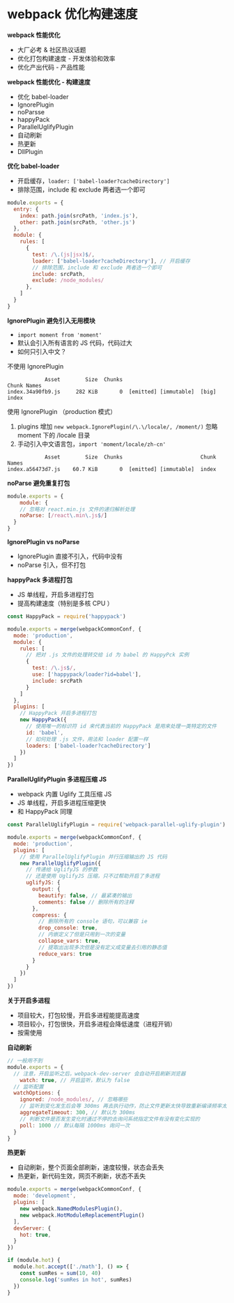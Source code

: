# webpack 优化构建速度

**webpack 性能优化**

- 大厂必考 & 社区热议话题
- 优化打包构建速度 - 开发体验和效率
- 优化产出代码 - 产品性能



**webpack 性能优化 - 构建速度**

- 优化 babel-loader
- IgnorePlugin
- noParsse
- happyPack
- ParallelUglifyPlugin
- 自动刷新
- 热更新
- DllPlugin



**优化 babel-loader**

- 开启缓存，`loader: ['babel-loader?cacheDirectory']`
- 排除范围，include 和 exclude 两者选一个即可

```js
module.exports = {
  entry: {
    index: path.join(srcPath, 'index.js'),
    other: path.join(srcPath, 'other.js')
  },
  module: {
    rules: [
      {
        test: /\.(js|jsx)$/,
        loader: ['babel-loader?cacheDirectory'], // 开启缓存
        // 排除范围，include 和 exclude 两者选一个即可
        include: srcPath,
        exclude: /node_modules/
      },
    ]
  }
}
```



**IgnorePlugin 避免引入无用模块**

- `import moment from 'moment'`
- 默认会引入所有语言的 JS 代码，代码过大
- 如何只引入中文？

不使用 IgnorePlugin

```shell
            Asset        Size  Chunks                                Chunk Names
index.34a90fb9.js     282 KiB       0  [emitted] [immutable]  [big]  index
```

使用 IgnorePlugin （production 模式）

1. plugins 增加 `new webpack.IgnorePlugin(/\.\/locale/, /moment/)` 忽略 moment 下的 /locale 目录
2. 手动引入中文语言包，`import 'moment/locale/zh-cn'`

```shell
            Asset        Size  Chunks                         Chunk Names
index.a56473d7.js    60.7 KiB       0  [emitted] [immutable]  index
```



**noParse 避免重复打包**

```js
module.exports = {
	module: {
    // 忽略对 react.min.js 文件的递归解析处理
    noParse: [/react\.min\.js$/]
  }
}
```



**IgnorePlugin vs noParse**

- IgnorePlugin 直接不引入，代码中没有
- noParse 引入，但不打包



**happyPack 多进程打包**

- JS 单线程，开启多进程打包
- 提高构建速度（特别是多核 CPU ）

```js
const HappyPack = require('happypack')

module.exports = merge(webpackCommonConf, {
  mode: 'production',
  module: {
    rules: [
      // 把对 .js 文件的处理转交给 id 为 babel 的 HappyPck 实例
      {
        test: /\.js$/,
        use: ['happypack/loader?id=babel'],
        include: srcPath
      }
    ]
  },
  plugins: [
    // HappyPack 开启多进程打包
    new HappyPack({
      // 使用唯一的标识符 id 来代表当前的 HappyPack 是用来处理一类特定的文件
      id: 'babel',
      // 如何处理 .js 文件，用法和 loader 配置一样
      loaders: ['babel-loader?cacheDirectory']
    })
  ]
})
```



**ParallelUglifyPlugin 多进程压缩 JS**

- webpack 内置 Uglify 工具压缩 JS
- JS 单线程，开启多进程压缩更快
- 和 HappyPack 同理

```js
const ParallelUglifyPlugin = require('webpack-parallel-uglify-plugin')

module.exports = merge(webpackCommonConf, {
  mode: 'production',
  plugins: [
    // 使用 ParallelUglifyPlugin 并行压缩输出的 JS 代码
    new ParallelUglifyPlugin({
      // 传递给 UglifyJS 的参数
      // 还是使用 UglifyJS 压缩，只不过帮助开启了多进程
      uglifyJS: {
        output: {
          beautify: false, // 最紧凑的输出
          comments: false // 删除所有的注释
        },
        compress: {
          // 删除所有的 console 语句，可以兼容 ie
          drop_console: true,
          // 内嵌定义了但是只用到一次的变量
          collapse_vars: true,
          // 提取出出现多次但是没有定义成变量去引用的静态值
          reduce_vars: true
        }
      }
    })
  ]
})
```



**关于开启多进程**

- 项目较大，打包较慢，开启多进程能提高速度
- 项目较小，打包很快，开启多进程会降低速度（进程开销）
- 按需使用



**自动刷新**

```js
// 一般用不到
module.exports = {
  // 注意，开启监听之后，webpack-dev-server 会自动开启刷新浏览器
	watch: true, // 开启监听，默认为 false
  // 监听配置
  watchOptions: {
    ignored: /node_modules/, // 忽略哪些
    // 监听到变化发生后会等 300ms 再去执行动作，防止文件更新太快导致重新编译频率太高
    aggregateTimeout: 300, // 默认为 300ms
    // 判断文件是否发生变化时通过不停的去询问系统指定文件有没有变化实现的
    poll: 1000 // 默认每隔 1000ms 询问一次
  }
}
```



**热更新**

- 自动刷新，整个页面全部刷新，速度较慢，状态会丢失
- 热更新，新代码生效，网页不刷新，状态不丢失

```js
module.exports = merge(webpackCommonConf, {
  mode: 'development',
  plugins: [
    new webpack.NamedModulesPlugin(),
    new webpack.HotModuleReplacementPlugin()
  ],
  devServer: {
    hot: true,
  }
})
```

```js
if (module.hot) {
  module.hot.accept(['./math'], () => {
    const sumRes = sum(10, 40)
    console.log('sumRes in hot', sumRes)
  })
}
```

